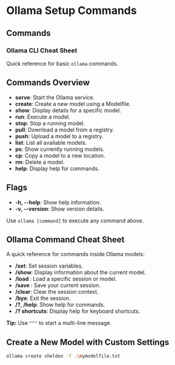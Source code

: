 # Ollama Setup Commands

## Commands

### Ollama CLI Cheat Sheet

Quick reference for basic `ollama` commands.

## Commands Overview

- **serve**: Start the Ollama service.
- **create**: Create a new model using a Modelfile.
- **show**: Display details for a specific model.
- **run**: Execute a model.
- **stop**: Stop a running model.
- **pull**: Download a model from a registry.
- **push**: Upload a model to a registry.
- **list**: List all available models.
- **ps**: Show currently running models.
- **cp**: Copy a model to a new location.
- **rm**: Delete a model.
- **help**: Display help for commands.

## Flags

- **-h, --help**: Show help information.
- **-v, --version**: Show version details. 

Use `ollama [command]` to execute any command above.

## Ollama Command Cheat Sheet

A quick reference for commands inside Ollama models:

- **/set**: Set session variables.
- **/show**: Display information about the current model.
- **/load <model>**: Load a specific session or model.
- **/save <model>**: Save your current session.
- **/clear**: Clear the session context.
- **/bye**: Exit the session.
- **/?, /help**: Show help for commands.
- **/? shortcuts**: Display help for keyboard shortcuts.

**Tip:** Use `"""` to start a multi-line message.



## Create a New Model with Custom Settings
    
```bash
ollama create sheldon -f .\mymodelfile.txt
```